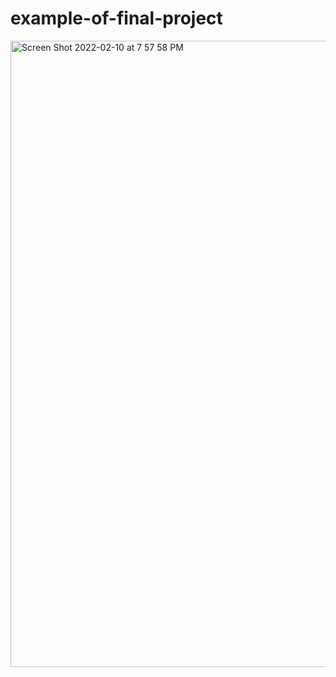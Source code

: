 # example-of-final-project

<img width="1002" alt="Screen Shot 2022-02-10 at 7 57 58 PM" src="https://user-images.githubusercontent.com/25145605/153535486-1c0a0c00-cba6-443c-ba92-38f25e71ad2a.png">
